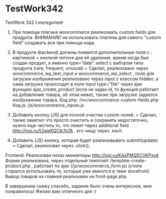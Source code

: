 # TestWork342
TestWork 342 t.me/egorleet

1. При помощи плагина woocommerce реализовать custom fields для продукта.
ВНИМАНИЕ! не использовать плагины для самого “custom field” создавать все при помощи кода.

2. В продукте (backend) должны появится дополнительные поля с :
картинкой + кнопкой remove для её удаления.
время когда был создан продукт, а именно type=”date”.
select c выбором типа продукта (rare, frequent, unusual)
=
Сделал, реализовано через woocommerce_wp_text_input и woocommerce_wp_select , поле для загрузки изображения реализовано через input с классом hidden, а сама загрузка происходит в поле input type="file" через ajax функцию ajax_create_product (если не задан id, то функция работает на добавление товара, об этом ниже), также при загрузке задается изображение товара.
Код php: /inc/woocommerce-custom-fields.php
Код js: /js/woocommerce_inputs.js

3. Добавить кнопку (JS) для полной очистки custom полей.
=
Сделал, также заметил что просто очистить и сохранить недостаточно, нужно еще чистить то, что лежит через additional field http://joxi.ru/52ajeKQClk7p7A , его чищу через .each

4. Добавить (JS) кнопку, которая будет реализовывать submit(update)
=
Сделал, реализовал через .click();


Frontend:
Реализован показ миниатюры http://joxi.ru/KAxPMQ5CVKPxyA
Форма реализована, через отдельный темплэйт /template-create-product.php , работает по ajax (/js/woocommerce_form.js) (стили старался использовать те, которые уже имеются в теме storefront)
Вывод товаров на главной реализован на front-page.php

В завершении скажу спасибо, задание было очень интересное, мне понравилось! Желаю вам отличного дня :)




